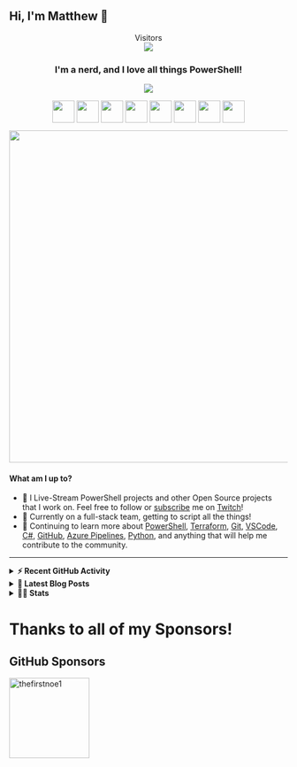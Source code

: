 ## Hi, I'm Matthew 👋 
<p align="center">
  Visitors<br>
  <img src="https://profile-counter.glitch.me/matthewjdegarmo/count.svg" />
</p>

<h3 align="center"> I'm a nerd, and I love all things PowerShell!</h3>
<p align="center">
  <a href="https://www.powershellgallery.com/profiles/matthewjdegarmo"><img align="center" src="https://img.shields.io/badge/Total%20PSGallery%20Downloads-~2,274-green"/></a>
</p>
<p align="center">
  <a href="https://www.twitch.tv/TechDufus/about/"><img align="center" height="40" src="https://img.icons8.com/color/144/000000/twitch.png"/></a>
  <a href="https://www.linkedin.com/in/matthewjdegarmo/"><img align="center" height="40" src="https://img.icons8.com/color/144/000000/linkedin.png"/></a>
  <a href="https://twitter.com/matthewjdegarmo"><img align="center" height="40" src="https://img.icons8.com/fluent/144/000000/twitter.png"/></a>
  <a href="https://www.instagram.com/matthewjdegarmo/"><img align="center" height="40" src="https://img.icons8.com/fluent/144/000000/instagram-new.png"/></a>
  <a href="https://www.facebook.com/matthewjdegarmo"><img align="center" height="40" src="ttps://img.icons8.com/fluent/144/000000/facebook-new.png"/></a>
  <a href="https://matthewjdegarmo.com"><img align="center" height="40" src="https://img.icons8.com/nolan/64/domain.png"/></a>
  <a href="https://www.reddit.com/user/matthewjdegarmo"><img align="center" height="40" src="https://img.icons8.com/doodle/48/000000/reddit--v1.png"/></a>
  <a href="https://matthewjdegarmo.com/feed.xml"><img align="center" height="40" src="https://img.icons8.com/dusk/64/000000/rss.png"/></a>
</p>
<p align="center">
  <img width="600" src="https://raw.githubusercontent.com/matthewjdegarmo/matthewjdegarmo/master/assets/github-snake.svg" />
</p>

#### What am I up to?
- 🎥 I Live-Stream PowerShell projects and other Open Source projects that I work on. Feel free to follow or [subscribe](https://www.twitch.tv/products/techdufus) me on [Twitch](https://www.twitch.tv/TechDufus/about/)!
- 🔭 Currently on a full-stack team, getting to script all the things!
- 🌱 Continuing to learn more about [PowerShell](https://github.com/powershell/powershell), [Terraform](https://www.terraform.io/), [Git](https://git-scm.com/), [VSCode](https://github.com/microsoft/vscode), [C#](https://docs.microsoft.com/en-us/dotnet/csharp/), [GitHub](https://github.com), [Azure Pipelines](https://docs.microsoft.com/en-us/azure/devops/pipelines), [Python](https://www.python.org/), and anything that will help me contribute to the community.
---

<details>
  <summary><b>⚡ Recent GitHub Activity</b></summary>
    <p>

<!--START_SECTION:activity-->
1. 💪 Opened PR [#109](https://github.com/walkxhub/dashboard-icons/pull/109) in [walkxhub/dashboard-icons](https://github.com/walkxhub/dashboard-icons)
2. ❌ Closed PR [#16](https://github.com/RunOnFlux/fluxnode-multitool/pull/16) in [RunOnFlux/fluxnode-multitool](https://github.com/RunOnFlux/fluxnode-multitool)
3. 🗣 Commented on [#16](https://github.com/RunOnFlux/fluxnode-multitool/issues/16) in [RunOnFlux/fluxnode-multitool](https://github.com/RunOnFlux/fluxnode-multitool)
4. 🎉 Merged PR [#1](https://github.com/matthewjdegarmo/fluxnode-multitool/pull/1) in [matthewjdegarmo/fluxnode-multitool](https://github.com/matthewjdegarmo/fluxnode-multitool)
5. 💪 Opened PR [#1](https://github.com/matthewjdegarmo/fluxnode-multitool/pull/1) in [matthewjdegarmo/fluxnode-multitool](https://github.com/matthewjdegarmo/fluxnode-multitool)
6. 🗣 Commented on [#16](https://github.com/RunOnFlux/fluxnode-multitool/issues/16) in [RunOnFlux/fluxnode-multitool](https://github.com/RunOnFlux/fluxnode-multitool)
7. 💪 Opened PR [#16](https://github.com/RunOnFlux/fluxnode-multitool/pull/16) in [RunOnFlux/fluxnode-multitool](https://github.com/RunOnFlux/fluxnode-multitool)
8. 💪 Opened PR [#15](https://github.com/RunOnFlux/fluxnode-multitool/pull/15) in [RunOnFlux/fluxnode-multitool](https://github.com/RunOnFlux/fluxnode-multitool)
9. 🗣 Commented on [#29609](https://github.com/hashicorp/terraform/issues/29609) in [hashicorp/terraform](https://github.com/hashicorp/terraform)
10. 💪 Opened PR [#1](https://github.com/skluthe/Heimdall-playbook/pull/1) in [skluthe/Heimdall-playbook](https://github.com/skluthe/Heimdall-playbook)
<!--END_SECTION:activity-->
  </p>
</details>

 <details>
  <summary><b>👀 Latest Blog Posts</b></summary>
    <p>
    
 <!-- BLOG-POST-LIST:START -->
- [Creating a Progress Indicator for your PowerShell Processes](https://matthewjdegarmo.com/powershell/2022/04/26/creating-a-progress-indicator-for-your-powershell-processes.html)
- [Using $PSStyle to Spice up your Output](https://matthewjdegarmo.com/powershell/2022/04/22/using-psstyle-to-spice-up-your-output.html)
- [Playing With Dates in PowerShell](https://matthewjdegarmo.com/powershell/2021/12/01/playing-with-dates-in-powershell.html)
- [Introducing the BlogQueue GitHub Action](https://matthewjdegarmo.com/powershell/2021/11/23/introducing-the-blogqueue-github-action.html)
- [Remove Overlapping IP Address Ranges from a List of CIDR IP Addresses](https://matthewjdegarmo.com/powershell/2021/06/14/remove-overlapping-ip-ranges-from-list-of-cidr-addresses.html)
- [Testing Terraform IaC with Pester - Unit Tests](https://matthewjdegarmo.com/powershell/2021/05/31/testing-teraform-iac-with-pester-unit-tests.html)
- [How to Import a Locally Defined Function into a Remote PowerShell Session](https://matthewjdegarmo.com/powershell/2021/03/31/how-to-import-a-locally-defined-function-into-a-remote-powershell-session.html)
- [Use PowerShell to Detect Running OS](https://matthewjdegarmo.com/powershell/2021/03/30/use-powershell-to-detect-running-os.html)
- [How to securely store credentials locally using PowerShell. NO PLAIN TEXT.](https://matthewjdegarmo.com/powershell/2020/11/20/how-to-securely-store-credentials-locally-using-powershell-no-plain-text.html)
- [PowerShell Functions: The Basics of Creating PowerShell Functions](https://matthewjdegarmo.com/powershell/2020/08/16/powershell-functions-the-basics-of-creating-powershell-functions.html)
<!-- BLOG-POST-LIST:END -->
  </p>
</details>

<details>
  <summary><b>👨‍💻 Stats</b></summary>
  <p align="center">
    <a>
      <img align="center" src="https://raw.githubusercontent.com/gist/matthewjdegarmo/1eaef21799d1d62623cbfb229769d1c0/raw/90df006727b4e5c56dff313d8a04d5d0d87cf42a/github-metrics.svg"/>
    </a>
  </p>
</details>


<!-- <img align="center" alt="matthewjdegarmo's Github Stats" src="https://github-readme-stats.vercel.app/api?username=matthewjdegarmo&show_icons=true&count_private=true&theme=dark&include_all_commits=true&line_height=21&cache_seconds=1800"/>
<img src="https://github-readme-streak-stats.herokuapp.com/?user=matthewjdegarmo&theme=dark" alt="GitHub Streak" data-canonical-src="https://github-readme-streak-stats.herokuapp.com/?user=matthewjdegarmo&theme=dark" style="max-width:100%;"> -->

<!-- SPONSORS-LIST:START -->
# Thanks to all of my Sponsors!

## GitHub Sponsors

[<img src="https://github.com/thefirstnoe1.png" alt="thefirstnoe1" width="145"/>](https://github.com/thefirstnoe1)

<!-- SPONSORS-LIST:END -->
